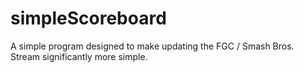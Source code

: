 # simpleScoreboard
A simple program designed to make updating the FGC / Smash Bros. Stream significantly more simple.
